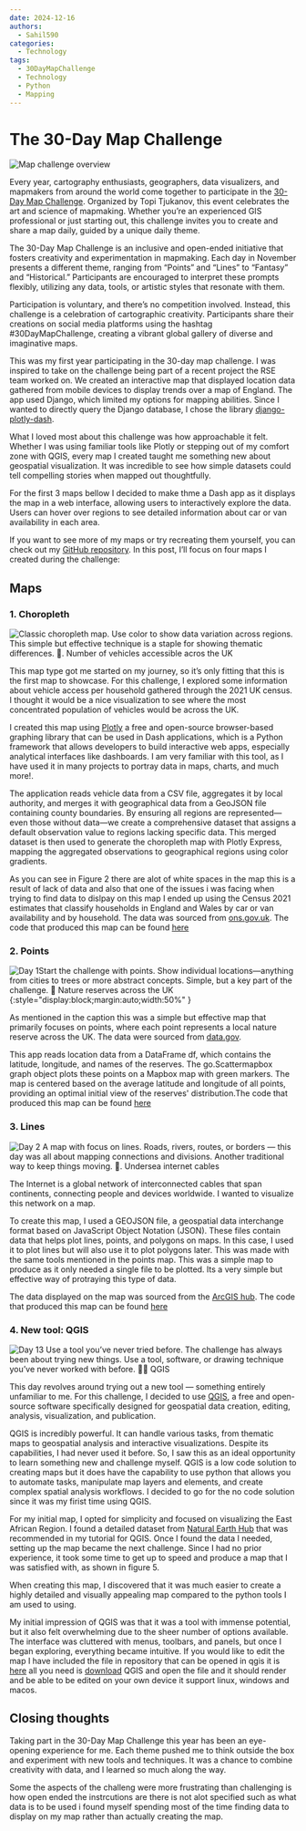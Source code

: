 ```yaml
---
date: 2024-12-16
authors:
  - Sahil590
categories:
  - Technology
tags:
  - 30DayMapChallenge
  - Technology
  - Python
  - Mapping
---
```



# **The 30-Day Map Challenge**

![Map challenge overview](images/30day_map_challenge/30dmc_2024.png)

Every year, cartography enthusiasts, geographers, data visualizers, and mapmakers from around the world come together to participate in the [30-Day Map Challenge](https://30daymapchallenge.com/). Organized by Topi Tjukanov, this event celebrates the art and science of mapmaking. Whether you’re an experienced GIS professional or just starting out, this challenge invites you to create and share a map daily, guided by a unique daily theme.

The 30-Day Map Challenge is an inclusive and open-ended initiative that fosters creativity and experimentation in mapmaking. Each day in November presents a different theme, ranging from “Points” and “Lines” to “Fantasy” and “Historical.” Participants are encouraged to interpret these prompts flexibly, utilizing any data, tools, or artistic styles that resonate with them.
<!-- more -->

Participation is voluntary, and there’s no competition involved. Instead, this challenge is a celebration of cartographic creativity. Participants share their creations on social media platforms using the hashtag #30DayMapChallenge, creating a vibrant global gallery of diverse and imaginative maps.

This was my first year participating in the 30-day map challenge. I was inspired to take on the challenge being part of a recent project the RSE team worked on. We created an interactive map that displayed location data gathered from mobile devices to display trends over a map of England. The app used Django, which limited my options for mapping abilities. Since I wanted to directly query the Django database, I chose the library [django-plotly-dash](https://github.com/GibbsConsulting/django-plotly-dash).

What I loved most about this challenge was how approachable it felt. Whether I was using familiar tools like Plotly or stepping out of my comfort zone with QGIS, every map I created taught me something new about geospatial visualization. It was incredible to see how simple datasets could tell compelling stories when mapped out thoughtfully.

For the first 3 maps bellow I decided to make thme a Dash app as it displays the map in a web interface, allowing users to interactively explore the data. Users can hover over regions to see detailed information about car or van availability in each area.

If you want to see more of my maps or try recreating them yourself, you can check out my [GitHub repository](https://github.com/Sahil590/30daymapchallenge).
In this post, I’ll focus on four maps I created during the challenge:

## Maps

### 1. Choropleth

![Classic choropleth map. Use color to show data variation across regions. This simple but effective technique is a staple for showing thematic differences. 🎨. Number of vehicles accessible acros the UK](images/30day_map_challenge/Choropleth.png)

This map type got me started on my journey, so it’s only fitting that this is the first map to showcase. For this challenge, I explored some information about vehicle access per household gathered through the 2021 UK census. I thought it would be a nice visualization to see where the most concentrated population of vehicles would be across the UK.

I created this map using [Plotly](https://plotly.com/examples/) a free and open-source browser-based graphing library that can be used in Dash applications, which is a Python framework that allows developers to build interactive web apps, especially analytical interfaces like dashboards. I am very familiar with this tool, as I have used it in many projects to portray data in maps, charts, and much more!.

The application reads vehicle data from a CSV file, aggregates it by local authority, and merges it with geographical data from a GeoJSON file containing county boundaries. By ensuring all regions are represented—even those without data—we create a comprehensive dataset that assigns a default observation value to regions lacking specific data. This merged dataset is then used to generate the choropleth map with Plotly Express, mapping the aggregated observations to geographical regions using color gradients.

As you can see in Figure 2 there are alot of white spaces in the map this is a result of lack of data and also that one of the issues i was facing when trying to find data to dislpay on this map I ended up using the Census 2021 estimates that classify households in England and Wales by car or van availability and by household. The data was sourced from [ons.gov.uk](https://www.ons.gov.uk/datasets/RM008/editions/2021/versions/3).
The code that produced this map can be found [here](https://github.com/Sahil590/30daymapchallenge/blob/main/Chropleth.py)

### 2. Points

![Day 1Start the challenge with points. Show individual locations—anything from cities to trees or more abstract concepts. Simple, but a key part of the challenge. 📍 Nature reserves across the UK](images/30day_map_challenge/Points_map.png){:style="display:block;margin:auto;width:50%" }

As mentioned in the caption this was a simple but effective map that primarily focuses on points, where each point represents a local nature reserve across the UK. The data were sourced from [data.gov](https://www.data.gov.uk/dataset/acdf4a9e-a115-41fb-bbe9-603c819aa7f7/local-nature-reserves-england).

This app reads location data from a DataFrame df, which contains the latitude, longitude, and names of the reserves. The go.Scattermapbox graph object plots these points on a Mapbox map with green markers. The map is centered based on the average latitude and longitude of all points, providing an optimal initial view of the reserves' distribution.The code that produced this map can be found [here](https://github.com/Sahil590/30daymapchallenge/blob/main/Points_Day1.pyv)

### 3. Lines

![Day 2 A map with focus on lines. Roads, rivers, routes, or borders — this day was all about mapping connections and divisions. Another traditional way to keep things moving. 📏. Undersea internet cables ](images/30day_map_challenge/Lines.png)

The Internet is a global network of interconnected cables that span continents, connecting people and devices worldwide. I wanted to visualize this network on a map.

To create this map, I used a GEOJSON file, a geospatial data interchange format based on JavaScript Object Notation (JSON). These files contain data that helps plot lines, points, and polygons on maps. In this case, I used it to plot lines but will also use it to plot polygons later. This was made with the same tools mentioned in the points map. This was a simple map to produce as it only needed a single file to be plotted. Its a very simple but effective way of protraying this type of data.

The data displayed on the map was sourced from the [ArcGIS hub](https://hub.arcgis.com/maps/c12642b516bc4ee5bc9e89870ab14089/about).
The code that produced this map can be found [here](https://github.com/Sahil590/30daymapchallenge/blob/main/Lines_Day2.py)

### 4. New tool: QGIS

![Day 13 Use a tool you’ve never tried before. The challenge has always been about trying new things. Use a tool, software, or drawing technique you’ve never worked with before. 🧪🔧 QGIS ](images/30day_map_challenge/Qgis.png)

This day revolves around trying out a new tool — something entirely unfamiliar to me. For this challenge, I decided to use [QGIS](https://qgis.org/), a free and open-source software specifically designed for geospatial data creation, editing, analysis, visualization, and publication.

QGIS is incredibly powerful. It can handle various tasks, from thematic maps to geospatial analysis and interactive visualizations. Despite its capabilities, I had never used it before. So, I saw this as an ideal opportunity to learn something new and challenge myself.
QGIS is a low code solution to creating maps but it does have the capability to use python that allows you to automate tasks, manipulate map layers and elements, and create complex spatial analysis workflows. I decided to go for the no code solution since it was my firist time using QGIS.

For my initial map, I opted for simplicity and focused on visualizing the East African Region. I found a detailed dataset from [Natural Earth Hub](https://www.naturalearthdata.com/) that was recommended in my tutorial for QGIS. Once I found the data I needed, setting up the map became the next challenge. Since I had no prior experience, it took some time to get up to speed and produce a map that I was satisfied with, as shown in figure 5.

When creating this map, I discovered that it was much easier to create a highly detailed and visually appealing map compared to the python tools I am used to using.

My initial impression of QGIS was that it was a tool with immense potential, but it also felt overwhelming due to the sheer number of options available. The interface was cluttered with menus, toolbars, and panels, but once I began exploring, everything became intuitive.
If you would like to edit the map I have included the file in repository that can be opened in qgis it is [here](https://github.com/Sahil590/30daymapchallenge/blob/main/30daychallenge.qgz) all you need is [download](https://qgis.org/download/) QGIS and open the file and it should render and be able to be edited on your own device it support linux, windows and macos.

## Closing thoughts

Taking part in the 30-Day Map Challenge this year has been an eye-opening experience for me. Each theme pushed me to think outside the box and experiment with new tools and techniques. It was a chance to combine creativity with data, and I learned so much along the way.

Some the aspects of the challeng were more frustrating than challenging is how open ended the instrcutions are there is not alot specified such as what data is to be used i found myself spending most of the time finding data to display on my map rather than actually creating the map.
